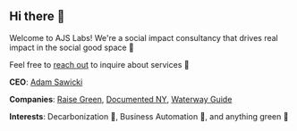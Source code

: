 ## Hi there 👋

Welcome to AJS Labs! We're a social impact consultancy that drives real impact in the social good space 🚀

Feel free to [reach out](mailto:sawicki.adam.j@gmail.com) to inquire about services 🥦

**CEO**: [Adam Sawicki](https://www.linkedin.com/in/adamsawicki1/)

**Companies**: [Raise Green](https://www.raisegreen.com/), [Documented NY](https://documentedny.com/), [Waterway Guide](https://www.waterwayguide.com/)

**Interests**: Decarbonization 🔋, Business Automation 🤖, and anything green 🌲
